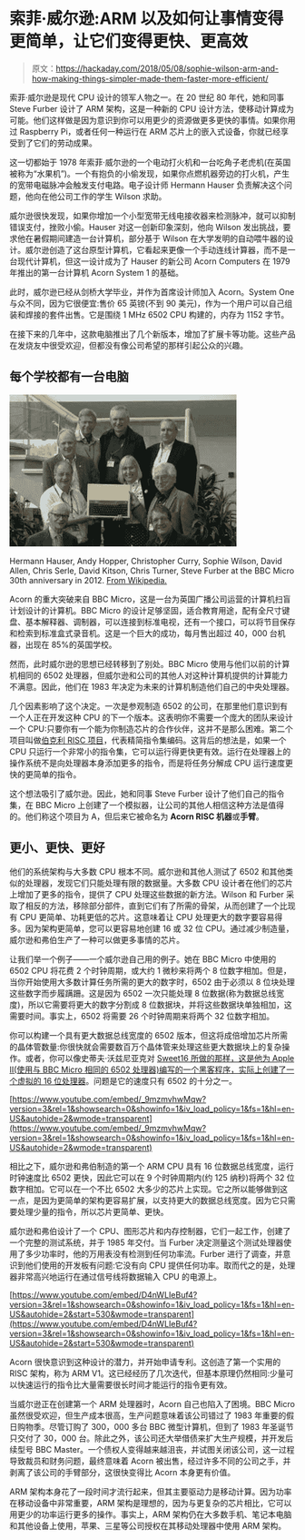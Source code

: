 # 索菲·威尔逊:ARM 以及如何让事情变得更简单，让它们变得更快、更高效

> 原文：<https://hackaday.com/2018/05/08/sophie-wilson-arm-and-how-making-things-simpler-made-them-faster-more-efficient/>

索菲·威尔逊是现代 CPU 设计的领军人物之一。在 20 世纪 80 年代，她和同事 Steve Furber 设计了 ARM 架构，这是一种新的 CPU 设计方法，使移动计算成为可能。他们这样做是因为意识到你可以用更少的资源做更多更快的事情。如果你用过 Raspberry Pi，或者任何一种运行在 ARM 芯片上的嵌入式设备，你就已经享受到了它们的劳动成果。

这一切都始于 1978 年索菲·威尔逊的一个电动打火机和一台吃角子老虎机(在英国被称为“水果机”)。一个有抱负的小偷发现，如果你点燃机器旁边的打火机，产生的宽带电磁脉冲会触发支付电路。电子设计师 Hermann Hauser 负责解决这个问题，他向在他公司工作的学生 Wilson 求助。

威尔逊很快发现，如果你增加一个小型宽带无线电接收器来检测脉冲，就可以抑制错误支付，挫败小偷。Hauser 对这一创新印象深刻，他向 Wilson 发出挑战，要求他在暑假期间建造一台计算机，部分基于 Wilson 在大学发明的自动喂牛器的设计。威尔逊创造了这台原型计算机，它看起来更像一个手动连线计算器，而不是一台现代计算机，但这一设计成为了 Hauser 的新公司 Acorn Computers 在 1979 年推出的第一台计算机 Acorn System 1 的基础。

此时，威尔逊已经从剑桥大学毕业，并作为首席设计师加入 Acorn。System One 与众不同，因为它很便宜:售价 65 英镑(不到 90 美元)，作为一个用户可以自己组装和焊接的套件出售。它是围绕 1 MHz 6502 CPU 构建的，内存为 1152 字节。

在接下来的几年中，这款电脑推出了几个新版本，增加了扩展卡等功能。这些产品在发烧友中很受欢迎，但都没有像公司希望的那样引起公众的兴趣。

## 每个学校都有一台电脑

![](img/0d0eb43f386b2e51587b8a15f21cfee3.png)

Hermann Hauser, Andy Hopper, Christopher Curry, Sophie Wilson, David Allen, Chris Serle, David Kitson, Chris Turner, Steve Furber at the BBC Micro 30th anniversary in 2012\. [From Wikipedia.](https://commons.wikimedia.org/wiki/File:BBC_Micro_creators_with_micro_in_2012.jpg)

Acorn 的重大突破来自 BBC Micro，这是一台为英国广播公司运营的计算机扫盲计划设计的计算机。BBC Micro 的设计足够坚固，适合教育用途，配有全尺寸键盘、基本解释器、调制器，可以连接到标准电视，还有一个接口，可以将节目保存和检索到标准盒式录音机。这是一个巨大的成功，每月售出超过 40，000 台机器，出现在 85%的英国学校。

然而，此时威尔逊的思想已经转移到了别处。BBC Micro 使用与他们以前的计算机相同的 6502 处理器，但威尔逊和公司的其他人对这种计算机提供的计算能力不满意。因此，他们在 1983 年决定为未来的计算机制造他们自己的中央处理器。

几个因素影响了这个决定。一次是参观制造 6502 的公司，在那里他们意识到有一个人正在开发这种 CPU 的下一个版本。这表明你不需要一个庞大的团队来设计一个 CPU:只要你有一个能为你制造芯片的合作伙伴，这并不是那么困难。第二个项目叫做[伯克利 RISC 项目](https://risc.berkeley.edu/risc-i/reunion/memorabilia)，代表精简指令集编码。这背后的想法是，如果一个 CPU 只运行一个非常小的指令集，它可以运行得更快更有效。运行在处理器上的操作系统不是向处理器本身添加更多的指令，而是将任务分解成 CPU 运行速度更快的更简单的指令。

这个想法吸引了威尔逊。因此，她和同事 Steve Furber 设计了他们自己的指令集，在 BBC Micro 上创建了一个模拟器，让公司的其他人相信这种方法是值得的。他们称这个项目为 A，但后来它被命名为 **Acorn RISC 机器**或**手臂**。

## 更小、更快、更好

他们的系统架构与大多数 CPU 根本不同。威尔逊和其他人测试了 6502 和其他类似的处理器，发现它们只能处理有限的数据量。大多数 CPU 设计者在他们的芯片上增加了更多的指令，提供了 CPU 处理这些数据的新方法。Wilson 和 Furber 采取了相反的方法，移除部分部件，直到它们有了所需的骨架，从而创建了一个比现有 CPU 更简单、功耗更低的芯片。这意味着让 CPU 处理更大的数字要容易得多。因为架构更简单，您可以更容易地创建 16 或 32 位 CPU。通过减少制造量，威尔逊和弗伯生产了一种可以做更多事情的芯片。

让我们举一个例子——一个威尔逊自己用的例子。她在 BBC Micro 中使用的 6502 CPU 将花费 2 个时钟周期，或大约 1 微秒来将两个 8 位数字相加。但是，当你开始使用大多数计算任务所需的更大的数字时，6502 由于必须以 8 位块处理这些数字而步履蹒跚。这是因为 6502 一次只能处理 8 位数据(称为数据总线宽度)，所以它需要将更大的数字分割成 8 位数据块，并将这些数据块单独相加，这需要时间。事实上，6502 将需要 26 个时钟周期来将两个 32 位数字相加。

你可以构建一个具有更大数据总线宽度的 6502 版本，但这将成倍增加芯片所需的晶体管数量:你很快就会需要数百万个晶体管来处理这些更大数据块上的复杂操作。或者，你可以像史蒂夫·沃兹尼亚克对 [Sweet16 所做的那样，这是他为 Apple II(使用与 BBC Micro 相同的 6502 处理器)编写的一个黑客程序，实际上创建了一个虚拟的 16 位处理器](https://en.wikipedia.org/wiki/SWEET16)。问题是它的速度只有 6502 的十分之一。

 [https://www.youtube.com/embed/_9mzmvhwMqw?version=3&rel=1&showsearch=0&showinfo=1&iv_load_policy=1&fs=1&hl=en-US&autohide=2&wmode=transparent](https://www.youtube.com/embed/_9mzmvhwMqw?version=3&rel=1&showsearch=0&showinfo=1&iv_load_policy=1&fs=1&hl=en-US&autohide=2&wmode=transparent)



相比之下，威尔逊和弗伯制造的第一个 ARM CPU 具有 16 位数据总线宽度，运行时钟速度比 6502 更快，因此它可以在 9 个时钟周期内(约 125 纳秒)将两个 32 位数字相加。它可以在一个不比 6502 大多少的芯片上实现。它之所以能够做到这一点，是因为更简单的架构更容易扩展，以支持更大的数据总线宽度。因为它只需要处理少量的指令，所以芯片更简单、更快。

威尔逊和弗伯设计了一个 CPU、图形芯片和内存控制器，它们一起工作，创建了一个完整的测试系统，并于 1985 年交付。当 Furber 决定测量这个测试处理器使用了多少功率时，他的万用表没有检测到任何功率流。Furber 进行了调查，并意识到他们使用的开发板有问题:它没有向 CPU 提供任何功率。取而代之的是，处理器非常高兴地运行在通过信号线将数据输入 CPU 的电源上。

 [https://www.youtube.com/embed/D4nWLIeBuf4?version=3&rel=1&showsearch=0&showinfo=1&iv_load_policy=1&fs=1&hl=en-US&autohide=2&start=530&wmode=transparent](https://www.youtube.com/embed/D4nWLIeBuf4?version=3&rel=1&showsearch=0&showinfo=1&iv_load_policy=1&fs=1&hl=en-US&autohide=2&start=530&wmode=transparent)



Acorn 很快意识到这种设计的潜力，并开始申请专利。这创造了第一个实用的 RISC 架构，称为 ARM V1。这已经经历了几次迭代，但基本原理仍然相同:少量可以快速运行的指令比大量需要很长时间才能运行的指令更有效。

当威尔逊正在创建第一个 ARM 处理器时，Acorn 自己也陷入了困境。BBC Micro 虽然很受欢迎，但生产成本很高，生产问题意味着该公司错过了 1983 年重要的假日购物季。尽管订购了 300，000 多台 BBC 微型计算机，但到了 1983 年圣诞节只交付了 30，000 台。除此之外，该公司还大举借债来扩大生产规模，并开发后续型号 BBC Master。一个债权人变得越来越沮丧，并试图关闭该公司，这一过程导致裁员和财务问题，最终意味着 Acorn 被出售，经过许多不同的公司之手，并剥离了该公司的手臂部分，这很快变得比 Acorn 本身更有价值。

ARM 架构本身花了一段时间才流行起来，但其主要驱动力是移动计算。因为功率在移动设备中非常重要，ARM 架构是理想的，因为与更复杂的芯片相比，它可以用更少的功率运行更多的操作。事实上，ARM 架构仍在大多数手机、笔记本电脑和其他设备上使用，苹果、三星等公司授权在其移动处理器中使用 ARM 架构。